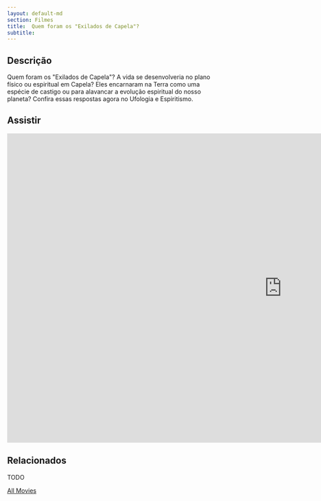 ```yaml
---
layout: default-md
section: Filmes
title:  Quem foram os "Exilados de Capela"? 
subtitle: 
---
```


## Descrição
Quem foram os "Exilados de Capela"? A vida se desenvolveria no plano físico ou espiritual em Capela? Eles encarnaram na Terra como uma espécie de castigo ou para alavancar a evolução espiritual do nosso planeta? Confira essas respostas agora no Ufologia e Espiritismo.

## Assistir
<iframe width="1280" height="720" src="https://www.youtube.com/embed/mR5wJFxbEOs" frameborder="0" allow="accelerometer; autoplay; encrypted-media; gyroscope; picture-in-picture" allowfullscreen></iframe>

## Relacionados
TODO


<a href="/movies" class="button">All Movies</a>